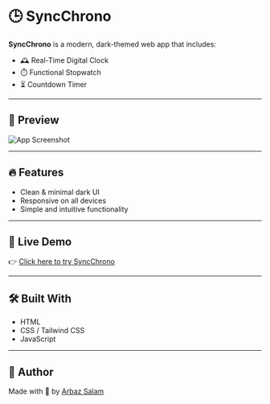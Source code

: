 # 🕒 SyncChrono

**SyncChrono** is a modern, dark-themed web app that includes:

- 🕰️ Real-Time Digital Clock  
- ⏱️ Functional Stopwatch  
- ⏳ Countdown Timer  

---

## 📸 Preview

![App Screenshot](./assets/screenshot.png)

---

## 🔥 Features

- Clean & minimal dark UI
- Responsive on all devices
- Simple and intuitive functionality

---

## 🚀 Live Demo

👉 [Click here to try SyncChrono](https://arbaz1506.github.io/SyncChrono)

---

## 🛠️ Built With

- HTML
- CSS / Tailwind CSS
- JavaScript

---

## 📌 Author

Made with 💙 by [Arbaz Salam](https://github.com/Arbaz1506)
